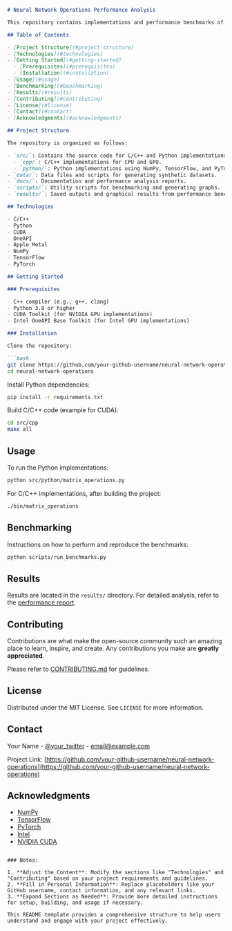 

```markdown
# Neural Network Operations Performance Analysis

This repository contains implementations and performance benchmarks of basic neural network operations using C/C++, Python, and GPU acceleration techniques. The project explores matrix-vector multiplication, vector addition, FFT, Softmax, and more complex neural network operations like CNN and Scaled Dot Product Attention across multiple platforms and libraries.

## Table of Contents

- [Project Structure](#project-structure)
- [Technologies](#technologies)
- [Getting Started](#getting-started)
  - [Prerequisites](#prerequisites)
  - [Installation](#installation)
- [Usage](#usage)
- [Benchmarking](#benchmarking)
- [Results](#results)
- [Contributing](#contributing)
- [License](#license)
- [Contact](#contact)
- [Acknowledgments](#acknowledgments)

## Project Structure

The repository is organized as follows:

- `src/`: Contains the source code for C/C++ and Python implementations.
  - `cpp/`: C/C++ implementations for CPU and GPU.
  - `python/`: Python implementations using NumPy, TensorFlow, and PyTorch.
- `data/`: Data files and scripts for generating synthetic datasets.
- `docs/`: Documentation and performance analysis reports.
- `scripts/`: Utility scripts for benchmarking and generating graphs.
- `results/`: Saved outputs and graphical results from performance benchmarks.

## Technologies

- C/C++
- Python
- CUDA
- OneAPI
- Apple Metal
- NumPy
- TensorFlow
- PyTorch

## Getting Started

### Prerequisites

- C++ compiler (e.g., g++, clang)
- Python 3.8 or higher
- CUDA Toolkit (for NVIDIA GPU implementations)
- Intel OneAPI Base Toolkit (for Intel GPU implementations)

### Installation

Clone the repository:

```bash
git clone https://github.com/your-github-username/neural-network-operations.git
cd neural-network-operations
```

Install Python dependencies:

```bash
pip install -r requirements.txt
```

Build C/C++ code (example for CUDA):

```bash
cd src/cpp
make all
```

## Usage

To run the Python implementations:

```bash
python src/python/matrix_operations.py
```

For C/C++ implementations, after building the project:

```bash
./bin/matrix_operations
```

## Benchmarking

Instructions on how to perform and reproduce the benchmarks:

```bash
python scripts/run_benchmarks.py
```

## Results

Results are located in the `results/` directory. For detailed analysis, refer to the [performance report](docs/performance_report.md).

## Contributing

Contributions are what make the open-source community such an amazing place to learn, inspire, and create. Any contributions you make are **greatly appreciated**.

Please refer to [CONTRIBUTING.md](CONTRIBUTING.md) for guidelines.

## License

Distributed under the MIT License. See `LICENSE` for more information.

## Contact

Your Name - [@your_twitter](https://twitter.com/your_twitter) - email@example.com

Project Link: [https://github.com/your-github-username/neural-network-operations](https://github.com/your-github-username/neural-network-operations)

## Acknowledgments

- [NumPy](https://numpy.org)
- [TensorFlow](https://www.tensorflow.org)
- [PyTorch](https://pytorch.org)
- [Intel](https://www.intel.com)
- [NVIDIA CUDA](https://developer.nvidia.com/cuda-zone)
```

### Notes:

1. **Adjust the Content**: Modify the sections like "Technologies" and "Contributing" based on your project requirements and guidelines.
2. **Fill in Personal Information**: Replace placeholders like your GitHub username, contact information, and any relevant links.
3. **Expand Sections as Needed**: Provide more detailed instructions for setup, building, and usage if necessary.

This README template provides a comprehensive structure to help users understand and engage with your project effectively.
